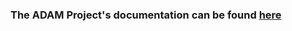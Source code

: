 ### The ADAM Project's documentation can be found [here](https://naww137.github.io/ADAM/build/html/index.html)
